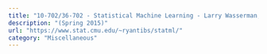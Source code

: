 ```yaml
---
title: "10-702/36-702 - Statistical Machine Learning - Larry Wasserman, Spring 2016, CMU"
description: "(Spring 2015)"
url: "https://www.stat.cmu.edu/~ryantibs/statml/"
category: "Miscellaneous"
---
```


